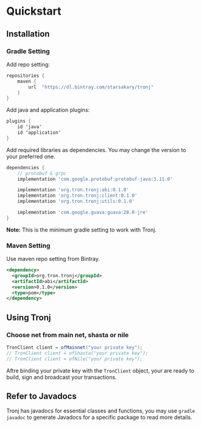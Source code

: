 # Quickstart

## Installation

### Gradle Setting

Add repo setting:

```groovy
repositories {
    maven {
        url  "https://dl.bintray.com/starsakary/tronj"
    }
}
```

Add java and application plugins:

```java
plugins {
    id 'java'
    id 'application'
}
```

Add required libraries as dependencies. You may change the version to your preferred one.

```groovy
dependencies {
    // protobuf & grpc
    implementation 'com.google.protobuf:protobuf-java:3.11.0'

    implementation 'org.tron.tronj:abi:0.1.0'
    implementation 'org.tron.tronj:client:0.1.0'
    implementation 'org.tron.tronj:utils:0.1.0'

    implementation 'com.google.guava:guava:28.0-jre'
}
```

**Note:** This is the minimum gradle setting to work with Tronj.

### Maven Setting

Use maven repo setting from Bintray.

```xml
<dependency>
  <groupId>org.tron.tronj</groupId>
  <artifactId>abi</artifactId>
  <version>0.1.0</version>
  <type>pom</type>
</dependency>
```

## Using Tronj

### Choose net from **main net**, **shasta** or **nile**

```java
TronClient client = ofMainnet("your private key");
// TronClient client = ofShasta("your private key");
// TronClient client = ofNile("your private key");
```

Aftre binding your private key with the `TronClient` object, your are ready to build, sign and broadcast your transactions.



## Refer to Javadocs

Tronj has javadocs for essential classes and functions, you may use `gradle javadoc` to generate Javadocs for a specific package to read more details.